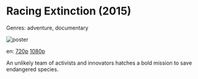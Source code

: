 # Racing Extinction (2015)

Genres: adventure, documentary

![poster](http://image.tmdb.org/t/p/w500/tENJr4bAizil1rq4oNgL6F64aqY.jpg)

en:
  [720p](magnet:?xt=urn:btih:8C4DF3FC440FD5FA394473381A0D98F4F57A6DF1&tr=udp://glotorrents.pw:6969/announce&tr=udp://tracker.opentrackr.org:1337/announce&tr=udp://torrent.gresille.org:80/announce&tr=udp://tracker.openbittorrent.com:80&tr=udp://tracker.coppersurfer.tk:6969&tr=udp://tracker.leechers-paradise.org:6969&tr=udp://p4p.arenabg.ch:1337&tr=udp://tracker.internetwarriors.net:1337)
  [1080p](magnet:?xt=urn:btih:D08A4C503425899C7CBBF3D813A37F0464678B70&tr=udp://glotorrents.pw:6969/announce&tr=udp://tracker.opentrackr.org:1337/announce&tr=udp://torrent.gresille.org:80/announce&tr=udp://tracker.openbittorrent.com:80&tr=udp://tracker.coppersurfer.tk:6969&tr=udp://tracker.leechers-paradise.org:6969&tr=udp://p4p.arenabg.ch:1337&tr=udp://tracker.internetwarriors.net:1337)
  


An unlikely team of activists and innovators hatches a bold mission to save endangered species.